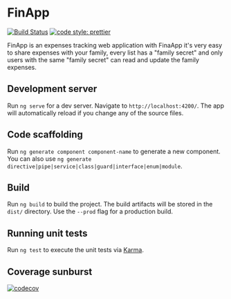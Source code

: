 # FinApp 
[![Build Status](https://travis-ci.org/ronihcohen/fin-app-ng.svg?branch=master)](https://travis-ci.org/ronihcohen/fin-app-ng) [![code style: prettier](https://img.shields.io/badge/code_style-prettier-ff69b4.svg?style=flat-square)](https://github.com/prettier/prettier)

FinApp is an expenses tracking web application with FinaApp it's very easy to share expenses with your family, every list has a "family secret" and only users with the same "family secret" can read and update the family expenses.

## Development server

Run `ng serve` for a dev server. Navigate to `http://localhost:4200/`. The app will automatically reload if you change any of the source files.

## Code scaffolding

Run `ng generate component component-name` to generate a new component. You can also use `ng generate directive|pipe|service|class|guard|interface|enum|module`.

## Build

Run `ng build` to build the project. The build artifacts will be stored in the `dist/` directory. Use the `--prod` flag for a production build.

## Running unit tests

Run `ng test` to execute the unit tests via [Karma](https://karma-runner.github.io).

## Coverage sunburst
 [![codecov](https://codecov.io/gh/ronihcohen/fin-app-ng/branch/master/graphs/sunburst.svg)](https://codecov.io/gh/ronihcohen/fin-app-ng)
